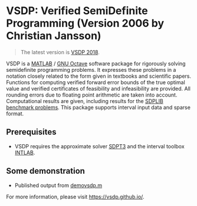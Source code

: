 # VSDP: Verified SemiDefinite Programming (Version 2006 by Christian Jansson)

> The latest version is [VSDP 2018](https://github.com/vsdp/vsdp-2018).

VSDP is a [MATLAB](https://www.mathworks.com) /
[GNU Octave](https://www.gnu.org/software/octave) software package for
rigorously solving semidefinite programming problems.  It expresses these
problems in a notation closely related to the form given in textbooks and
scientific papers.  Functions for computing verified forward error bounds
of the true optimal value and verified certificates of feasibility and
infeasibility are provided.  All rounding errors due to floating point
arithmetic are taken into account.  Computational results are given,
including results for the
[SDPLIB benchmark problems](http://euler.nmt.edu/~brian/sdplib/sdplib.html).
This package supports interval input data and sparse format.


## Prerequisites

- VSDP requires the approximate solver [SDPT3](https://github.com/sqlp/sdpt3)
  and the interval toolbox [INTLAB](http://www.ti3.tuhh.de/rump/intlab).


## Some demonstration

- Published output from
  [demovsdp.m](https://rawgit.com/vsdp/vsdp-2006/master/doc/demovsdp.html)

For more information, please visit <https://vsdp.github.io/>.
